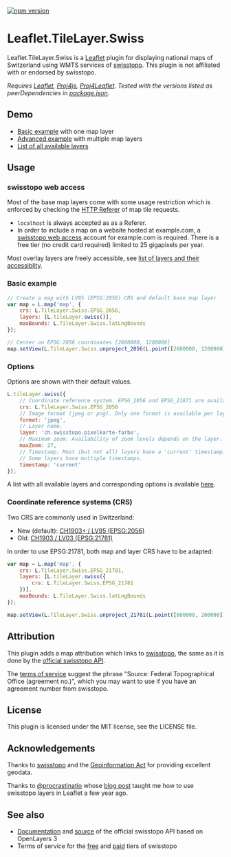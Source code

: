 [![npm version](https://img.shields.io/npm/v/leaflet-tilelayer-swiss.svg)](https://www.npmjs.com/package/leaflet-tilelayer-swiss)

# Leaflet.TileLayer.Swiss

Leaflet.TileLayer.Swiss is a [Leaflet](https://leafletjs.com/) plugin for
displaying national maps of Switzerland using WMTS services of
[swisstopo](https://www.swisstopo.admin.ch/en/home.html).
This plugin is not affiliated with or endorsed by swisstopo.

_Requires [Leaflet](https://leafletjs.com/), [Proj4js](http://proj4js.org/),
[Proj4Leaflet](https://kartena.github.io/Proj4Leaflet/). Tested with the
versions listed as peerDependencies in
[package.json](https://github.com/ix4/Leaflet.TileLayer.Swiss/blob/master/package.json)._

## Demo

- [Basic example](https://ix4.github.io/Leaflet.TileLayer.Swiss/examples/basic.html)
  with one map layer
- [Advanced example](https://ix4.github.io/Leaflet.TileLayer.Swiss/examples/advanced.html)
  with multiple map layers
- [List of all available layers](https://ix4.github.io/Leaflet.TileLayer.Swiss/examples/layers.html)

## Usage

### swisstopo web access

Most of the base map layers come with some usage restriction which is enforced
by checking the [HTTP Referer](https://en.wikipedia.org/wiki/HTTP_referer) of
map tile requests.

- `localhost` is always accepted as as a Referer.
- In order to include a map on a website hosted at example.com, a
  [swisstopo web access](https://shop.swisstopo.admin.ch/en/products/geoservice/swisstopo_geoservices/WMTS_info)
  account for example.com is required. There is a free tier (no credit
  card required) limited to 25 gigapixels per year.

Most overlay layers are freely accessible, see
[list of layers and their accessiblity](https://api3.geo.admin.ch/api/faq/index.html#which-layers-are-available).

### Basic example

```javascript
// Create a map with LV95 (EPSG:2056) CRS and default base map layer
var map = L.map('map', {
    crs: L.TileLayer.Swiss.EPSG_2056,
    layers: [L.tileLayer.swiss()],
    maxBounds: L.TileLayer.Swiss.latLngBounds
});

// Center on EPSG:2056 coordinates [2600000, 1200000]
map.setView(L.TileLayer.Swiss.unproject_2056(L.point([2600000, 1200000])), 16);
```

### Options

Options are shown with their default values.

```javascript
L.tileLayer.swiss({
    // Coordinate reference system. EPSG_2056 and EPSG_21871 are available.
    crs: L.TileLayer.Swiss.EPSG_2056
    // Image format (jpeg or png). Only one format is available per layer.
    format: 'jpeg',
    // Layer name.
    layer: 'ch.swisstopo.pixelkarte-farbe',
    // Maximum zoom. Availability of zoom levels depends on the layer.
    maxZoom: 27,
    // Timestamp. Most (but not all) layers have a 'current' timestamp.
    // Some layers have multiple timestamps.
    timestamp: 'current'
});
```

A list with all available layers and corresponding options is available
[here](https://ix4.github.io/Leaflet.TileLayer.Swiss/examples/layers.html).


### Coordinate reference systems (CRS)

Two CRS are commonly used in Switzerland:

- New (default): [CH1903+ / LV95 (EPSG:2056)](https://epsg.io/2056)
- Old: [CH1903 / LV03 (EPSG:21781)](https://epsg.io/21781)

In order to use EPSG:21781, both map and layer CRS have to be adapted:

```javascript
var map = L.map('map', {
    crs: L.TileLayer.Swiss.EPSG_21781,
    layers: [L.tileLayer.swiss({
        crs: L.TileLayer.Swiss.EPSG_21781
    })],
    maxBounds: L.TileLayer.Swiss.latLngBounds
});

map.setView(L.TileLayer.Swiss.unproject_21781(L.point([600000, 200000])), 16);
```

## Attribution

This plugin adds a map attribution which links to
[swisstopo](https://www.swisstopo.admin.ch/en/home.html), the same as it is done
by the [official swisstopo API](https://api3.geo.admin.ch/).

The
[terms of service](https://www.swisstopo.admin.ch/en/home/meta/conditions/geoservices/free-geoservice-license.html)
suggest the phrase "Source: Federal Topographical Office (agreement no.)", which
you may want to use if you have an agreement number from swisstopo.

## License

This plugin is licensed under the MIT license, see the LICENSE file.

## Acknowledgements

Thanks to [swisstopo](https://www.swisstopo.admin.ch/en/home.html) and the
[Geoinformation Act](https://www.admin.ch/opc/en/classified-compilation/20050726/index.html)
for providing excellent geodata.

Thanks to [@procrastinatio](https://github.com/procrastinatio) whose
[blog post](https://www.procrastinatio.org/2014/11/16/native-wmts-leaflet/)
taught me how to use swisstopo layers in Leaflet a few year ago.

## See also

- [Documentation](https://api3.geo.admin.ch/) and
  [source](https://github.com/geoadmin/ol3) of the official swisstopo API based
  on OpenLayers 3
- Terms of service for the
  [free](https://www.swisstopo.admin.ch/en/home/meta/conditions/geoservices/free-geoservice-license.html)
  and
  [paid](https://www.swisstopo.admin.ch/en/home/meta/conditions/geoservices/geoservice-license.html)
  tiers of swisstopo

